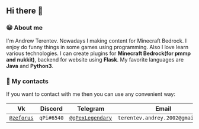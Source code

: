 Hi there 👋
----------

### 😀 About me 

I'm Andrew Terentev. Nowadays I making content for Minecraft Bedrock. 
I enjoy do funny things in some games using programming. Also I love learn various technologies.
I can create plugins for <b>Minecraft Bedrock(for pmmp and nukkit)</b>, backend for website using <b>Flask</b>.
My favorite languages are <b>Java</b> and <b>Python3</b>.


### 💬 My contacts

If you want to contact with me then you can use any convenient way:

Vk | Discord | Telegram | Email
--- | --- | --- | ---
[`@zeforus`](https://vk.com/zeforus) | `qPi#6540` | [`@qPexLegendary`](https://t.me/qPexLegendary) | `terentev.andrey.2002@gmail.com`

